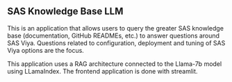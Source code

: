 ## SAS Knowledge Base LLM

This is an application that allows users to query the greater SAS knowledge base (documentation, GitHub READMEs, etc.) to answer questions around SAS Viya. Questions related to configuration, deployment and tuning of SAS Viya options are the focus.

This application uses a RAG architecture connected to the Llama-7b model using LLamaIndex. The frontend application is done with streamlit.

